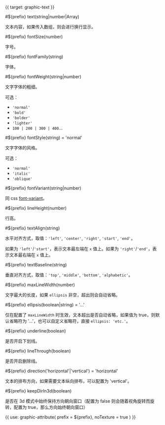 {{ target: graphic-text }}

<!-- Canopus 图形属性，ITextGraphicAttribute -->

#${prefix} text(string|number|Array)

文本内容，如果传入数组，则会进行换行显示。

#${prefix} fontSize(number)

字号。

#${prefix} fontFamily(string)

字体。

#${prefix} fontWeight(string|number)

文字字体的粗细。

可选：

- `'normal'`
- `'bold'`
- `'bolder'`
- `'lighter'`
- `100 | 200 | 300 | 400`...

#${prefix} fontStyle(string) = 'normal'

文字字体的风格。

可选：

- `'normal'`
- `'italic'`
- `'oblique'`

#${prefix} fontVariant(string|number)

同 css [font-variant](https://developer.mozilla.org/zh-CN/docs/Web/CSS/font-variant)。

#${prefix} lineHeight(number)

行高。

#${prefix} textAlign(string)

水平对齐方式，取值：`'left'`, `'center'`, `'right'`, `'start'`, `'end'`。

如果为 `'left'`/`'start'`，表示文本最左端在 `x` 值上。如果为 `'right'`/`'end'`，表示文本最右端在 `x` 值上。

#${prefix} textBaseline(string)

垂直对齐方式，取值：`'top'`, `'middle'`, `'bottom'`, `'alphabetic'`。

#${prefix} maxLineWidth(number)

文字最大的长度，如果 `ellipsis` 非空，超出则会自动省略。

#${prefix} ellipsis(boolean|string) = '...'

仅在配置了 `maxLineWidth` 时生效，文本超出是否自动省略，如果值为 true，则默认省略符为 '...'，也可以自定义省略符，直接 `ellipsis: 'etc.'`。

#${prefix} underline(boolean)

是否开启下划线。

#${prefix} lineThrough(boolean)

是否开启删除线。

#${prefix} direction('horizontal'|'vertical') = 'horizontal'

文本的排布方向，如果需要文本纵向排布，可以配置为 'vertical'。

#${prefix} keepDirIn3d(boolean)

是否在 3d 模式中始终保持方向朝向窗口（配置为 false 则会随着视角旋转而旋转，配置为 true，那么方向始终朝向窗口）

{{ use: graphic-attribute(
  prefix = ${prefix},
  noTexture = true
) }}
